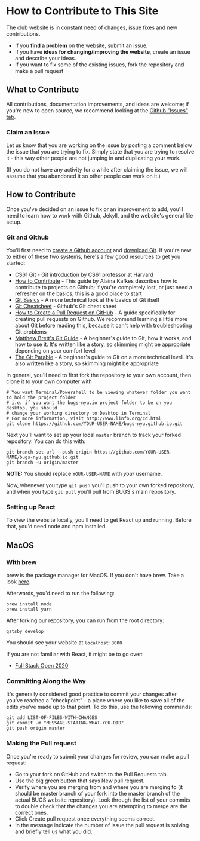 # How to Contribute to This Site

The club website is in constant need of changes, issue fixes and new contributions.

- If you **find a problem** on the website, submit an issue.
- If you have **ideas for changing/improving the website**, create an issue and describe your ideas.
- If you want to fix some of the existing issues, fork the repository and make a pull request

## What to Contribute

All contributions, documentation improvements, and ideas are welcome; if you're new to open source, we recommend looking at the [Github "Issues" tab][issues].

### Claim an Issue

Let us know that you are working on the issue by posting a comment below the issue that you are trying to fix. Simply state that you are trying to resolve it - this way other people are not jumping in and duplicating your work.

(If you do not have any activity for a while after claiming the issue, we will assume that you abandoned it so other people can work on it.)

## How to Contribute

Once you've decided on an issue to fix or an improvement to add, you'll need to learn how to work with Github, Jekyll, and the website's general file setup.

### Git and Github

You'll first need to [create a Github account][sign-up-gh] and [download Git][git-desktop]. If you're new to either of these two systems, here's a few good resources to get you started:

- [CS61 Git][cs61-git] - Git introduction by CS61 professor at Harvard
- [How to Contribute][open-source-guide] - This guide by Alaina Kafkes describes how to contribute to projects on Github; if you're completely lost, or just need a refresher on the basics, this is a good place to start
- [Git Basics][git-basics] - A more technical look at the basics of Git itself
- [Git Cheatsheet][git-cheats] - Github's Git cheat sheet
- [How to Create a Pull Request on GitHub][create-pull-req] - A guide specifically for creating pull requests on Github. We recommend learning a little more about Git before reading this, because it can't help with troubleshooting Git problems
- [Matthew Brett's Git Guide][curious-git] - A beginner's guide to Git, how it works, and how to use it. It's written like a story, so skimming might be appropriate depending on your comfort level
- [The Git Parable][git-parable] - A beginner's guide to Git on a more technical level. It's also written like a story, so skimming might be appropriate

[git-cheats]: https://services.github.com/on-demand/downloads/github-git-cheat-sheet.pdf
[open-source-guide]: https://medium.com/clarifai-champions/99-pr-oblems-a-beginners-guide-to-open-source-abc1b867385a
[git-basics]: https://git-scm.com/book/en/v2/Getting-Started-Git-Basics
[create-pull-req]: https://www.digitalocean.com/community/tutorials/how-to-create-a-pull-request-on-github
[git-desktop-guide]: https://help.github.com/desktop/guides/getting-started-with-github-desktop/
[curious-git]: https://matthew-brett.github.io/curious-git/curious_intro.html
[git-parable]: http://practical-neuroimaging.github.io/git_parable.html
[issues]: https://github.com/BUGS-NYU/bugs-nyu.github.io/issues
[git-desktop]: https://git-scm.com/downloads
[sign-up-gh]: https://github.com/join
[cs61-git]: https://cs61.seas.harvard.edu/site/ref/git/

In general, you'll need to first fork the repository to your own account, then clone it to your own computer with

```shell
# You want Terminal/Powershell to be viewing whatever folder you want to hold the project folder
# i.e. if you want the bugs-nyu.io project folder to be on you desktop, you should
# change your working directory to Desktop in Terminal
# For more information, visit http://www.linfo.org/cd.html
git clone https://github.com/YOUR-USER-NAME/bugs-nyu.github.io.git
```

Next you'll want to set up your local `master` branch to track your forked repository. You can do this with:

```shell
git branch set-url --push origin https://github.com/YOUR-USER-NAME/bugs-nyu.github.io.git
git branch -u origin/master
```

**NOTE:** You should replace `YOUR-USER-NAME` with _your_ username.

Now, whenever you type `git push` you'll push to your own forked repository, and when you type `git pull` you'll pull from BUGS's main repository.

### Setting up React

To view the website locally, you'll need to get React up and running. Before that, you'd need node and npm installed.

## MacOS

### With brew

brew is the package manager for MacOS. If you don't have brew. Take a look [here](https://brew.sh/).

Afterwards, you'd need to run the following:

```
brew install node
brew install yarn
```

After forking our repository, you can run from the root directory:

```
gatsby develop
```

You should see your website at `localhost:8000`

If you are not familiar with React, it might be to go over:

- [Full Stack Open 2020](https://fullstackopen.com/en/)

### Committing Along the Way

It's generally considered good practice to commit your changes after you've reached a "checkpoint" - a place where you like to save all of the edits you've made up to that point. To do this, use the following commands:

```shell
git add LIST-OF-FILES-WITH-CHANGES
git commit -m "MESSAGE-STATING-WHAT-YOU-DID"
git push origin master
```

### Making the Pull request

Once you're ready to submit your changes for review, you can make a pull request:

- Go to your fork on GitHub and switch to the Pull Requests tab.
- Use the big green button that says New pull request.
- Verify where you are merging from and where you are merging to (it should be master branch of your fork into the master branch of the actual BUGS website repository). Look through the list of your commits to double check that the changes you are attempting to merge are the correct ones.
- Click Create pull request once everything seems correct.
- In the message indicate the number of issue the pull request is solving and briefly tell us what you did.
